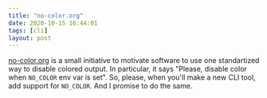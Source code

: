 ```yaml
---
title: "no-color.org"
date: 2020-10-15 16:44:01
tags: [cli]
layout: post
---
```


[no-color.org](https://no-color.org/) is a small initiative to motivate software to use one standartized way to disable colored output. In particular, it says "Please, disable color when `NO_COLOR` env var is set". So, please, when you'll make a new CLI tool, add support for `NO_COLOR`. And I promise to do the same.
